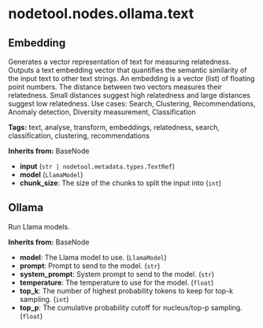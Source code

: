 # nodetool.nodes.ollama.text

## Embedding

Generates a vector representation of text for measuring relatedness.
Outputs a text embedding vector that quantifies the semantic similarity of the input text to other text strings. An embedding is a vector (list) of floating point numbers. The distance between two vectors measures their relatedness. Small distances suggest high relatedness and large distances suggest low relatedness. Use cases: Search, Clustering, Recommendations, Anomaly detection, Diversity measurement, Classification

**Tags:** text, analyse, transform, embeddings, relatedness, search, classification, clustering, recommendations

**Inherits from:** BaseNode

- **input** (`str | nodetool.metadata.types.TextRef`)
- **model** (`LlamaModel`)
- **chunk_size**: The size of the chunks to split the input into (`int`)

## Ollama

Run Llama models.

**Inherits from:** BaseNode

- **model**: The Llama model to use. (`LlamaModel`)
- **prompt**: Prompt to send to the model. (`str`)
- **system_prompt**: System prompt to send to the model. (`str`)
- **temperature**: The temperature to use for the model. (`float`)
- **top_k**: The number of highest probability tokens to keep for top-k sampling. (`int`)
- **top_p**: The cumulative probability cutoff for nucleus/top-p sampling. (`float`)

